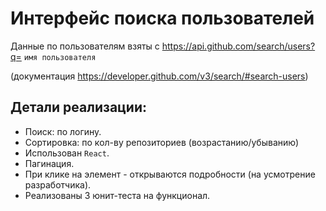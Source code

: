 # Интерфейс поиска пользователей

Данные по пользователям взяты с https://api.github.com/search/users?q= `имя пользователя`

(документация https://developer.github.com/v3/search/#search-users)

## Детали реализации:

-   Поиск: по логину.
-   Сортировка: по кол-ву репозиториев (возрастанию/убыванию)
-   Использован `React`.
-   Пагинация.
-   При клике на элемент - открываются подробности (на усмотрение разработчика).
-   Реализованы 3 юнит-теста на функционал.
